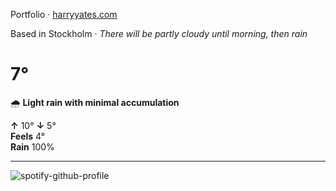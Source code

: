 Portfolio · [harryyates.com](https://harryyates.com)

<!-- WEATHER_START -->
Based in Stockholm · *There will be partly cloudy until morning, then rain*

# 7°
🌧️ **Light rain with minimal accumulation**

**↑** 10° **↓** 5°  
**Feels** 4°  
**Rain** 100%

---
<!-- WEATHER_END -->

<p align="left">
  <a>
    <img src="https://spotify-github-profile.kittinanx.com/api/view?uid=bigbello&cover_image=true&theme=natemoo-re&show_offline=true&background_color=121212&interchange=false&bar_color=53b14f&bar_color_cover=false" alt="spotify-github-profile">
  </a>
</p>